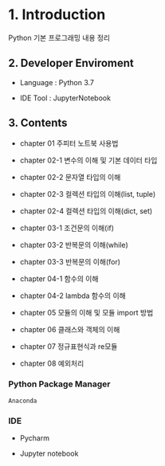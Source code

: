 # 1. Introduction

Python 기본 프로그래밍 내용 정리

## 2. Developer Enviroment

 - Language : Python 3.7
 
 - IDE Tool : JupyterNotebook

## 3. Contents

  - chapter 01   주피터 노트북 사용법
  
  - chapter 02-1 변수의 이해 및 기본 데이터 타입
  
  - chapter 02-2 문자열 타입의 이해
  
  - chapter 02-3 컬렉션 타입의 이해(list, tuple)
  
  - chapter 02-4 컬렉션 타입의 이해(dict, set)
  
  - chapter 03-1 조건문의 이해(if)
  
  - chapter 03-2 반복문의 이해(while)
  
  - chapter 03-3 반복문의 이해(for)
  
  - chapter 04-1 함수의 이해
  
  - chapter 04-2 lambda 함수의 이해
  
  - chapter 05   모듈의 이해 및 모듈 import 방법
  
  - chapter 06   클래스와 객체의 이해
  
  - chapter 07   정규표현식과 re모듈
  
  - chapter 08   예외처리
  

### Python Package Manager

    Anaconda

### IDE

* Pycharm

* Jupyter notebook
